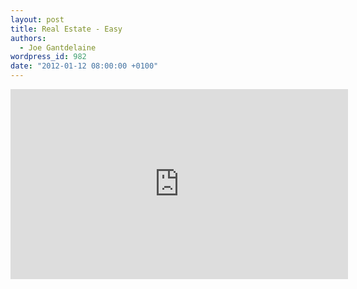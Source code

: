 ```yaml
---
layout: post
title: Real Estate - Easy
authors:
  - Joe Gantdelaine
wordpress_id: 982
date: "2012-01-12 08:00:00 +0100"
---
```


<iframe width="540" height="304" src="http://www.youtube.com/embed/jt1mirm9FYg" frameborder="0" allowfullscreen></iframe>
